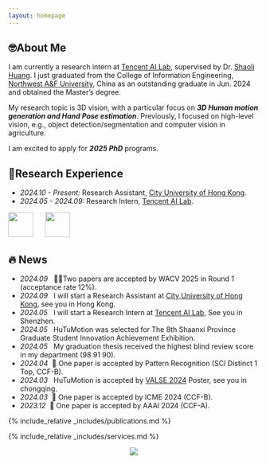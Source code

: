 ```yaml
---
layout: homepage
---
```


## 🤓About Me

 I am currently a research intern at [Tencent AI Lab](https://ai.tencent.com/), supervised by Dr. [Shaoli Huang](https://scholar.google.com/citations?user=o31BPFsAAAAJ). I just graduated from  the College of Information Engineering, [Northwest A&F University](https://zhshw.nwsuaf.edu.cn/), China as an outstanding graduate in Jun. 2024 and obtained the Master’s  degree. 

 My research topic is 3D vision, with a particular focus on ***3D Human motion generation and Hand Pose estimation***. Previously, I focused on high-level vision, e.g., object detection/segmentation and computer vision in agriculture.

 I am excited to apply for ***2025 PhD*** programs.

<!--
 > "Explore the unknown and turn possibilities into realities."
-->
## 👣Research Experience
- *2024.10 - Present:* Research Assistant, [City University of Hong Kong](https://www.cityu.edu.hk/).
- *2024.05 - 2024.09:* Research Intern, [Tencent AI Lab](https://ai.tencent.com/).

<img src="https://github.com/user-attachments/assets/8a7a0b1b-c08a-42ec-a248-f00305f94989" style="height: 50px; width: auto;">
&nbsp;&nbsp;&nbsp;&nbsp; 
<img src="https://github.com/user-attachments/assets/55d8aef2-76ba-4437-b2da-2ef06f0d002b" style="height: 50px; width: auto;">








## 🔥 News
- *2024.09* &nbsp; 🎉🎉Two papers are accepted by WACV 2025 in Round 1 (acceptance rate 12%). 
- *2024.09* &nbsp; I will start a Research Assistant at [City University of Hong Kong](https://www.cityu.edu.hk/), see you in Hong Kong.
- *2024.05* &nbsp; I will start a Research Intern at [Tencent AI Lab](https://ai.tencent.com/), See you in Shenzhen. 
- *2024.05* &nbsp; HuTuMotion was selected for The 8th Shaanxi Province Graduate Student Innovation Achievement Exhibition.
- *2024.05* &nbsp; My graduation thesis received the highest blind review score in my department (98 91 90).
- *2024.04* &nbsp;🎉 One paper is accepted by Pattern Recognition (SCI Distinct 1 Top, CCF-B).
- *2024.03* &nbsp; HuTuMotion is accepted by [VALSE 2024](https://valser.org/2024/#/) Poster, see you in chongqing.
- *2024.03* &nbsp;🎉 One paper is accepted by ICME 2024 (CCF-B). 
- *2023.12* &nbsp;🎉 One paper is accepted by AAAI 2024 (CCF-A). 


{% include_relative _includes/publications.md %}

{% include_relative _includes/services.md %}

<center>
 <a href='https://clustrmaps.com/site/1c02c'  title='Visit tracker'><img src='//clustrmaps.com/map_v2.png?cl=ffffff&w=400&t=n&d=APzgcgBGXNnvSP1voM9AkukFf0rtf1oisGno0_jNWpo&co=54b4f7'/></a>
</center>

